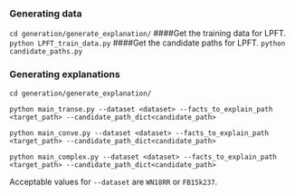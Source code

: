 ### Generating data
`cd generation/generate_explanation/`
####Get the training data for LPFT.
`python LPFT_train_data.py`
####Get the candidate paths for LPFT.
`python candidate_paths.py`
### Generating explanations

`cd generation/generate_explanation/`

`python main_transe.py --dataset <dataset> --facts_to_explain_path <target_path> --candidate_path_dict<candidate_path>
`

`python main_conve.py --dataset <dataset> --facts_to_explain_path <target_path> --candidate_path_dict<candidate_path>
`

`python main_complex.py --dataset <dataset> --facts_to_explain_path <target_path> --candidate_path_dict<candidate_path>
`

Acceptable values for `--dataset` are `WN18RR` or `FB15k237`.
